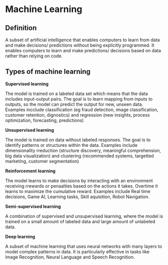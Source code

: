 # Machine Learning
## Definition

A subset of artificial intelligence that enables computers to learn from data and make decisions/ predictions without being explicitly programmed.
It enables computers to learn and make predictions/ decisions based on data rather than relying on code.

## Types of machine learning
**Supervised learning**

The model is trained on a labeled data set which means that the data includes input-output pairs. The goal is to learn mapping from inputs to outputs, so the model can predict the output for new, unseen data. Examples incclude classification (eg fraud detection, image classification, customer retention, dignostics) and regression (new insights, process optimization, forecasting, predictions)

**Unsupervised learning**

The model is trained on data without labeled responses. The goal is to identify patterns or structures within the data. Examples include dimensionality rreduction (structure discovery, meaningful comprehension, big data visualization) and clustering (recommended systems, targetted marketing, customer segmentation)

**Reinforcement learning**

The model learns to make decisions by interacting with an environment receiving rrewards or penaalties based on the actions it takes. Overtime it learns to maximize the cumulative reward. Examples include Real time decisions, Game AI, Learning tasks, Skill aquisition, Robot Navigation.

**Semi-supervised learning**

A combination of supervised and  unsupervised learning, where the model is trained on a small amount of labeled data and large amount of unlabeled data.

**Deep learning**

A subset of machine learning that uses neural networks with many layers to model complex patterns in data. It is particularly effective in tasks like Image Recognition, Neural Language and Speech Recognition.

